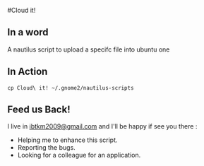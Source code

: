 #Cloud it!

## In a word
A nautilus script to upload a specifc file into ubuntu one

## In Action

    cp Cloud\ it! ~/.gnome2/nautilus-scripts

## Feed us Back!
I live in <ibtkm2009@gmail.com> and I'll be happy if see you there :
* Helping me to enhance this script.
* Reporting the bugs.
* Looking for a colleague for an application.